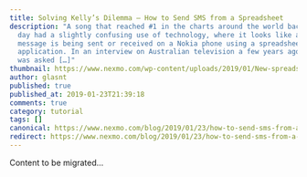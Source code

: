 ```yaml
---
title: Solving Kelly’s Dilemma – How to Send SMS from a Spreadsheet
description: "A song that reached #1 in the charts around the world back in the
  day had a slightly confusing use of technology, where it looks like a text
  message is being sent or received on a Nokia phone using a spreadsheet
  application. In an interview on Australian television a few years ago, Nelly
  was asked […]"
thumbnail: https://www.nexmo.com/wp-content/uploads/2019/01/New-spreadsheet-who-dis.png
author: glasnt
published: true
published_at: 2019-01-23T21:39:18
comments: true
category: tutorial
tags: []
canonical: https://www.nexmo.com/blog/2019/01/23/how-to-send-sms-from-a-spreadsheet-dr
redirect: https://www.nexmo.com/blog/2019/01/23/how-to-send-sms-from-a-spreadsheet-dr
---
```

Content to be migrated...
